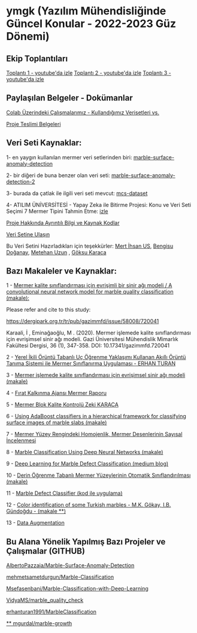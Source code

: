 # ymgk (Yazılım Mühendisliğinde Güncel Konular - 2022-2023 Güz Dönemi)

## Ekip Toplantıları
[Toplantı 1 - youtube'da izle](https://www.youtube.com/watch?v=plbYwBUFs0Q)
[Toplantı 2 - youtube'da izle](https://www.youtube.com/watch?v=xsiPq5BoaaI)
[Toplantı 3 - youtube'da izle]()

## Paylaşılan Belgeler - Dokümanlar
[Colab Üzerindeki Çalışmalarımız - Kullandığımız Verisetleri vs.](https://drive.google.com/drive/folders/1X3c-B45axihDZk2yJXXMznwrlFzItf7Y?usp=share_link)

[Proje Teslimi Belgeleri](https://drive.google.com/drive/folders/1w8hs1u8qykBe4tHFS2vdeULBTT85oRkS?usp=share_link)

## Veri Seti Kaynaklar:


1- en yaygın kullanılan mermer veri setlerinden biri: [marble-surface-anomaly-detection](https://www.kaggle.com/datasets/wardaddy24/marble-surface-anomaly-detection)

2- bir diğeri de buna benzer olan veri seti: [marble-surface-anomaly-detection-2](https://www.kaggle.com/datasets/wardaddy24/marble-surface-anomaly-detection-2)

3- burada da çatlak ile ilgili veri seti mevcut: [mcs-dataset](https://github.com/MachineLearningVisionRG/mcs-dataset)

4- ATILIM ÜNİVERSİTESİ - Yapay Zeka ile Bitirme Projesi: Konu ve Veri Seti Seçimi 7 Mermer Tipini Tahmin Etme: [izle](https://www.youtube.com/watch?v=63QFHD64wWk) 

[Proje Hakkında Ayrıntılı Bilgi ve Kaynak Kodlar](https://github.com/usmertihsan/Marble-Classification-Using-Deep-Learning-)

[Veri Setine Ulaşın](https://drive.google.com/file/d/1kG6zhk3GXmjIMxaRCp06ZoWWIn-v4goU/view?usp=sharing)

Bu Veri Setini Hazırladıkları için teşekkürler:
[Mert İhsan US](https://www.linkedin.com/in/mertihsanus/),
[Bengisu Doğanay](https://www.linkedin.com/in/bengisu-doğanay/),
[Metehan Uzun](https://www.linkedin.com/in/metehanuzun/) ,
[Göksu Karaca](https://www.linkedin.com/in/göksu-karaca-205748182/)


## Bazı Makaleler ve Kaynaklar:

1 - [Mermer kalite sınıflandırması için evrişimli bir sinir ağı modeli / A convolutional neural network model for marble quality classification (makale):](https://link.springer.com/article/10.1007/s42452-020-03520-5)


Please refer and cite to this study:

https://dergipark.org.tr/tr/pub/gazimmfd/issue/58008/720041

Karaali, İ , Eminağaoğlu, M . (2020). Mermer işlemede kalite sınıflandırması için evrişimsel sinir ağı modeli. 
Gazi Üniversitesi Mühendislik Mimarlık Fakültesi Dergisi, 36 (1), 347-358. DOI: 10.17341/gazimmfd.720041


2 - [Yerel İkili Örüntü Tabanlı Uç Öğrenme Yaklaşımı Kullanan Akıllı Örüntü Tanıma Sistemi ile Mermer Sınıflanırma Uygulaması - ERHAN TURAN](https://openaccess.firat.edu.tr/xmlui/bitstream/handle/11508/18367/523235.pdf?sequence=1&isAllowed=n)

3 - [Mermer işlemede kalite sınıflandırması için evrişimsel sinir ağı modeli (makale)](https://dergipark.org.tr/tr/download/article-file/1051978)

4 - [Fırat Kalkınma Ajansı Mermer Raporu](https://www.kalkinmakutuphanesi.gov.tr/assets/upload/dosyalar/elazig-mermer-raporu.pdf)

5 - [Mermer Blok Kalite Kontrolü Zeki KARACA](https://www.maden.org.tr/resimler/ekler/3a8f9e307f0bf44_ek.pdf)

6 - [Using AdaBoost classifiers in a hierarchical framework for classifying surface images of marble slabs (makale)](https://sci-hub.se/10.1016/j.eswa.2010.06.019)

7 - [Mermer Yüzey Rengindeki Homojenlik, Mermer Desenlerinin Sayısal İncelenmesi](https://www.maden.org.tr/resimler/ekler/75be3930765f553_ek.pdf)

8 - [Marble Classification Using Deep Neural Networks (makale)](https://search.trdizin.gov.tr/yayin/detay/472896/)

9 - [Deep Learning for Marble Defect Classification (medium blog)](https://medium.com/ai-techsystems/deep-learning-for-marble-defect-classification-f1aa27d6ac62)

10 - [Derin Öğrenme Tabanlı Mermer Yüzeylerinin Otomatik Sınıflandırılması (makale)](https://dergipark.org.tr/en/download/article-file/1818441)

11 - [Marble Defect Classifier (kod ile uygulama)](https://cainvas.ai-tech.systems/use-cases/marble-defection-app/)

12 - [Color identification of some Turkish marbles - M.K. Gökay, I.B. Gündoğdu - (makale **)](https://sci-hub.se/10.1016/j.conbuildmat.2007.04.016)

13 - [Data Augmentation](https://github.com/tensorflow/docs/blob/master/site/en/tutorials/images/data_augmentation.ipynb)


## Bu Alana Yönelik Yapılmış Bazı Projeler ve Çalışmalar (GITHUB)

[AlbertoPazzaia/Marble-Surface-Anomaly-Detection](https://github.com/AlbertoPazzaia/Marble-Surface-Anomaly-Detection)

[mehmetsametdurgun/Marble-Classification](https://github.com/mehmetsametdurgun/Marble-Classification)

[Msefasenbani/Marble-Classification-with-Deep-Learning](https://github.com/Msefasenbani/Marble-Classification-with-Deep-Learning)

[VidyaMS/marble_quality_check](https://github.com/VidyaMS/marble_quality_check)

[erhanturan1991/MarbleClassification](https://github.com/erhanturan1991/MarbleClassification)

[** mgurdal/marble-growth](https://github.com/mgurdal/marble-growth)



